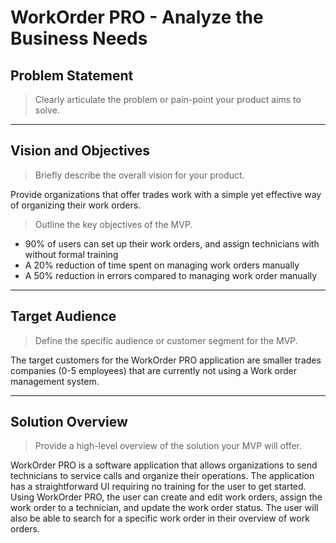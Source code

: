 # WorkOrder PRO \- Analyze the Business Needs

## Problem Statement

> Clearly articulate the problem or pain-point your product aims to solve.      	

*** 

## Vision and Objectives

> Briefly describe the overall vision for your product.

Provide organizations that offer trades work with a simple yet effective way of organizing their work orders.

> Outline the key objectives of the MVP.

* 90% of users can set up their work orders, and assign technicians with without formal training 	  
* A 20% reduction of time spent on managing work orders manually  
* A 50% reduction in errors compared to managing work order manually

***

## Target Audience

> Define the specific audience or customer segment for the MVP.

The target customers for the WorkOrder PRO application are smaller trades companies (0-5 employees) that are currently not using a Work order management system.

***

## Solution Overview

> Provide a high-level overview of the solution your MVP will offer.

WorkOrder PRO is a software application that allows organizations to send technicians to service calls and organize their operations. The application has a straightforward UI requiring no training for the user to get started. Using WorkOrder PRO, the user can create and edit work orders, assign the work order to a technician, and update the work order status. The user will also be able to search for a specific work order in their overview of work orders.